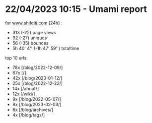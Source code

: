 # 22/04/2023 10:15 - Umami report
for www.shifeiti.com [24h] :

 - 313 (-22) page views
 - 92 (-27) uniques
 - 56 (-35) bounces
 - 5h 40' 4'' (-1h 47' 59'') totaltime


top 10 urls:
 - 78x [/blog/2022-12-09/]
 - 67x [/]
 - 42x [/blog/2023-01-12/]
 - 25x [/blog/2022-12-22/]
 - 14x [/about/]
 - 12x [/wiki/]
 - 9x [/blog/2022-05-07/]
 - 8x [/blog/2023-02-03/]
 - 6x [/blog/archives/]
 - 4x [/blog/tags/]


